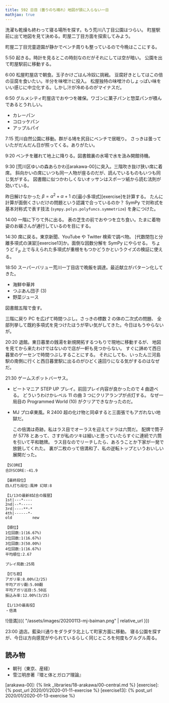 ```yaml
---
title: 592 日目（曇りのち晴れ）地図が頭に入らない一日
mathjax: true
---
```


洗濯も乾燥も終わって寝る場所を探す。もう荒川八丁目公園はつらい。
町屋駅前に出て地図を見て決める。町屋二丁目方面を探索してみよう。

町屋二丁目児童遊園が静かでベンチ周りも整っているので今晩はここにする。

5:50 起きる。時計を見るとこの時刻なのだがそれにしては空が暗い。
公園を出て町屋駅前に移動する。

6:00 松屋町屋店で朝食。玉子かけごはん冷奴に挑戦。
豆腐好きとしてはこの倍の豆腐を食いたい。半分を味噌汁に投入。
松屋独特の味噌汁のしょっぱい味をいい感じに中立化する。しかし汁が冷めるのがマイナスだ。

6:50 グルメシティ町屋店でおやつを確保。ワゴンに菓子パンと惣菜パンが積んであるとうれしい。

* カレーパン
* コロッケパン
* アップルパイ

7:15 荒川自然公園に移動。群がる鳩を尻目にベンチで居眠り。
さっきは曇っていたがだんだん日が照ってくる。ありがたい。

9:20 ベンチを離れて地上に降りる。図書館裏の水場で水を汲み開館待機。

9:30 [荒川区ゆいの森あらかわ][arakawa-00]に突入。三階吹き抜け狭い席に着席。
斜向かいの席にいつも同一人物が座るのだが、読んでいるものもいつも同じ気がする。
図書館に似つかわしくないオッサンはスポーツ紙から読む法則が効いている。

昨日解けなかった ${\beta = \alpha^2 + \alpha + 1}$ の[最小多項式][exercise]を計算する。
たんに計算が面倒くさいだけの問題という認識で合っているのか？
SymPy で対称式を基本対称式で表す技法 (`sympy.polys.polyfuncs.symmetrize`) を身につけた。

14:00 一階に下りて外に出る。
表の芝生の前でおやつを立ち食い。たまに着物姿のお嬢さんが通行しているのを目にする。

14:30 席に戻る。東京新聞、YouTube や Twitter 検索で調べ物。
[代数閉包と分離多項式の演習][exercise13]か。面倒な因数分解を SymPy にやらせる。
ちょうど $\mathbb F_p$ 上で与えられた多項式が重根をもつかどうかというクイズの検証に使える。

18:50 スーパーバリュー荒川一丁目店で晩飯を調達。最近献立がパターン化してきた。

* 海鮮中華丼
* つぶあん団子 (3)
* 野菜ジュース

図書館五階で食す。

三階に戻り PC を広げて時間つぶし。さっきの標数 2 の体の二次式の問題、
全部列挙して既約多項式を見つけたほうが早い気がしてきた。今日はもうやらないが。

20:20 退館。東日暮里の銭湯を新規開拓するつもりで現地に移動するが、
地図を見てから来たわけではないので店が一軒も見つからない。
すぐに諦めて西日暮里のゲーセンで時間つぶしすることにする。
それにしても、いったん三河島駅の南側に行くと西日暮里駅に出るのがひどく遠回りになる気がするのはなぜだ。

21:30 ゲームスポットバーサス。

* ビートマニア STEP UP プレイ。前回プレイ内容が良かったので 4 曲遊べる。
  どういうわけかレベル 11 の曲 3 つにクリアランプが点灯する。
  なぜ一局目の Programmed World (10) がクリアできなかったのだ。
* MJ プロ卓東風。R 2400 超の化け物と同卓すると三面張でもアガれない地獄だ。

  この倍満は奇跡。私はラス目でオーラスを迎えてドラは六筒だ。
  配牌で筒子が 5778 とあって、さすが私のツキは細いと思っていたらすぐに連続で六筒を引いて平和聴牌。
  ラス目なのでリーチしたら、あろうことか下家が一発で放銃してくれた。
  裏が二枚のって倍満和了、私の逆転トップというおいしい展開だった。

```text
【SCORE】
合計SCORE:-41.9

【最終段位】
四人打ち段位:風神 幻球:8

【1/13の最新8試合の履歴】
1st|---*----
2nd|--*-----
3rd|----**-*
4th|------*-
old         new

【順位】
1位回数:1(16.67%)
2位回数:1(16.67%)
3位回数:3(50.00%)
4位回数:1(16.67%)
平均順位:2.67

プレイ局数:25局

【打ち筋】
アガリ率:8.00%(2/25)
平均アガリ翻:5.00翻
平均アガリ巡目:5.50巡
振込み率:12.00%(3/25)

【1/13の最高役】
・倍満
```

![倍満]({{ "/assets/images/20200113-mj-baiman.png" | relative_url }})

23:00 退店。藍染川通りをダラダラ北上して町家方面に移動。
寝る公園を探すが、今日は方向感覚がやられているらしく同じところを何度もグルグル周る。

## 読み物

* 朝刊（東京、産経）
* 雪江明彦著『環と体とガロア理論』

[arakawa-00]: {% link _libraries/18-arakawa/00-central.md %}
[exercise]: {% post_url 2020/01/2020-01-11-exercise %}
[exercise13]: {% post_url 2020/01/2020-01-13-exercise %}
